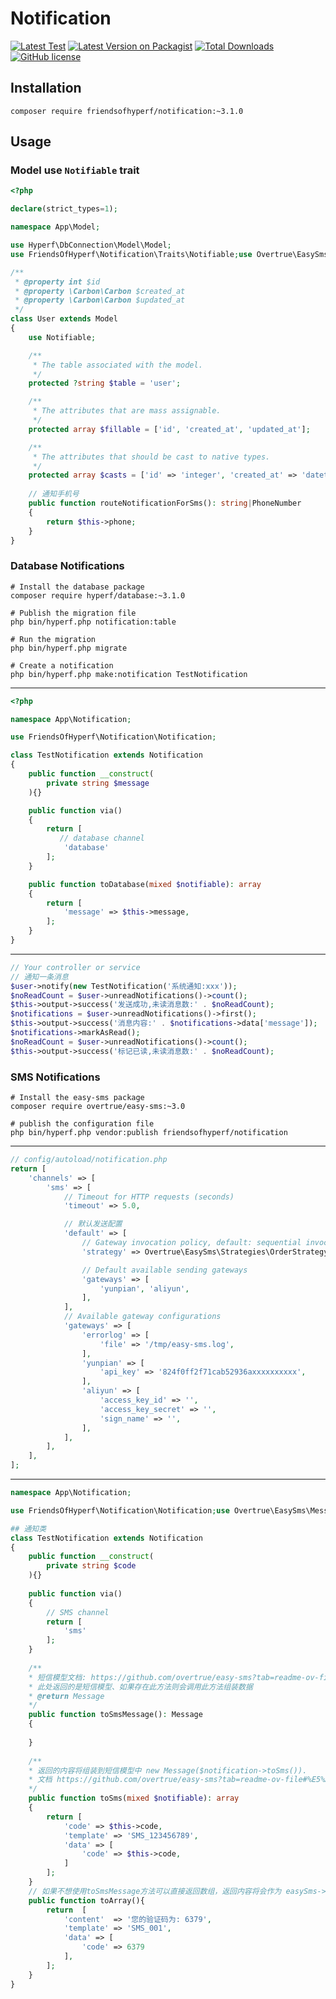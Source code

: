 # Notification

[![Latest Test](https://github.com/friendsofhyperf/notification/workflows/tests/badge.svg)](https://github.com/friendsofhyperf/notification/actions)
[![Latest Version on Packagist](https://img.shields.io/packagist/v/friendsofhyperf/notification.svg?style=flat-square)](https://packagist.org/packages/friendsofhyperf/notification)
[![Total Downloads](https://img.shields.io/packagist/dt/friendsofhyperf/notification.svg?style=flat-square)](https://packagist.org/packages/friendsofhyperf/notification)
[![GitHub license](https://img.shields.io/github/license/friendsofhyperf/notification)](https://github.com/friendsofhyperf/notification)

## Installation

```shell
composer require friendsofhyperf/notification:~3.1.0
```

## Usage

### Model use `Notifiable` trait

```php
<?php

declare(strict_types=1);

namespace App\Model;

use Hyperf\DbConnection\Model\Model;
use FriendsOfHyperf\Notification\Traits\Notifiable;use Overtrue\EasySms\PhoneNumber;

/**
 * @property int $id 
 * @property \Carbon\Carbon $created_at 
 * @property \Carbon\Carbon $updated_at 
 */
class User extends Model
{
    use Notifiable;

    /**
     * The table associated with the model.
     */
    protected ?string $table = 'user';

    /**
     * The attributes that are mass assignable.
     */
    protected array $fillable = ['id', 'created_at', 'updated_at'];

    /**
     * The attributes that should be cast to native types.
     */
    protected array $casts = ['id' => 'integer', 'created_at' => 'datetime', 'updated_at' => 'datetime'];
    
    // 通知手机号
    public function routeNotificationForSms(): string|PhoneNumber
    {
        return $this->phone;
    }
}
```

### Database Notifications

```shell
# Install the database package
composer require hyperf/database:~3.1.0

# Publish the migration file
php bin/hyperf.php notification:table

# Run the migration
php bin/hyperf.php migrate

# Create a notification
php bin/hyperf.php make:notification TestNotification
```

---

```php
<?php

namespace App\Notification;

use FriendsOfHyperf\Notification\Notification;

class TestNotification extends Notification
{
    public function __construct(
        private string $message
    ){}

    public function via()
    {
        return [
           // database channel
            'database'
        ];
    }

    public function toDatabase(mixed $notifiable): array
    {
        return [
            'message' => $this->message,
        ];
    }
}
```

---

```php
// Your controller or service
// 通知一条消息
$user->notify(new TestNotification('系统通知:xxx'));
$noReadCount = $user->unreadNotifications()->count();
$this->output->success('发送成功,未读消息数:' . $noReadCount);
$notifications = $user->unreadNotifications()->first();
$this->output->success('消息内容:' . $notifications->data['message']);
$notifications->markAsRead();
$noReadCount = $user->unreadNotifications()->count();
$this->output->success('标记已读,未读消息数:' . $noReadCount);
```


### SMS Notifications

```shell
# Install the easy-sms package
composer require overtrue/easy-sms:~3.0

# publish the configuration file
php bin/hyperf.php vendor:publish friendsofhyperf/notification
```

---
```php
// config/autoload/notification.php
return [
    'channels' => [
        'sms' => [
            // Timeout for HTTP requests (seconds)
            'timeout' => 5.0,

            // 默认发送配置
            'default' => [
                // Gateway invocation policy, default: sequential invocation
                'strategy' => Overtrue\EasySms\Strategies\OrderStrategy::class,

                // Default available sending gateways
                'gateways' => [
                    'yunpian', 'aliyun',
                ],
            ],
            // Available gateway configurations
            'gateways' => [
                'errorlog' => [
                    'file' => '/tmp/easy-sms.log',
                ],
                'yunpian' => [
                    'api_key' => '824f0ff2f71cab52936axxxxxxxxxx',
                ],
                'aliyun' => [
                    'access_key_id' => '',
                    'access_key_secret' => '',
                    'sign_name' => '',
                ],
            ],
        ],
    ],
];
```

---

```php
namespace App\Notification;

use FriendsOfHyperf\Notification\Notification;use Overtrue\EasySms\Message;

## 通知类
class TestNotification extends Notification
{
    public function __construct(
        private string $code
    ){}
    
    public function via()
    {
        // SMS channel
        return [
            'sms'
        ];
    }
    
    /**
    * 短信模型文档: https://github.com/overtrue/easy-sms?tab=readme-ov-file#%E5%AE%9A%E4%B9%89%E7%9F%AD%E4%BF%A1
    * 此处返回的是短信模型、如果存在此方法则会调用此方法组装数据 
    * @return Message
    */
    public function toSmsMessage(): Message
    {
        
    }
    
    /**
    * 返回的内容将组装到短信模型中 new Message($notification->toSms()). 
    * 文档 https://github.com/overtrue/easy-sms?tab=readme-ov-file#%E5%AE%9A%E4%B9%89%E7%9F%AD%E4%BF%A1 
    */
    public function toSms(mixed $notifiable): array
    {
        return [
            'code' => $this->code,
            'template' => 'SMS_123456789',
            'data' => [
                'code' => $this->code,
            ]
        ];
    }
    // 如果不想使用toSmsMessage方法可以直接返回数组，返回内容将会作为 easySms->send 的第二个参数直接发送
    public function toArray(){
        return  [
            'content'  => '您的验证码为: 6379',
            'template' => 'SMS_001',
            'data' => [
                'code' => 6379
            ],
        ];
    }
}
```
